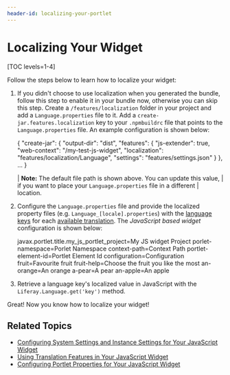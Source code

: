 ```yaml
---
header-id: localizing-your-portlet
---
```


# Localizing Your Widget

[TOC levels=1-4]

Follow the steps below to learn how to localize your widget:

1.  If you didn't choose to use localization when you generated the bundle, 
    follow this step to enable it in your bundle now, otherwise you can skip 
    this step. Create a `/features/localization` folder in your project and add 
    a `Language.properties` file to it. Add a `create-jar.features.localization` 
    key to your `.npmbuildrc` file that points to the `Language.properties` 
    file. An example configuration is shown below:

    {
    	"create-jar": {
    		"output-dir": "dist",
    		"features": {
    			"js-extender": true,
    			"web-context": "/my-test-js-widget",
    			"localization": "features/localization/Language",
    			"settings": "features/settings.json"
    		}
    	},
    	...
    }

    | **Note:** The default file path is shown above. You can update this value,
    | if you want to place your `Language.properties` file in a different
    | location.

2.  Configure the `Language.properties` file and provide the localized property 
    files (e.g. `Language_[locale].properties`) with the 
    [language keys](/docs/7-1/tutorials/-/knowledge_base/t/localizing-your-application#what-are-language-keys) 
    for each 
    [available translation](/docs/7-1/tutorials/-/knowledge_base/t/localizing-your-application#what-locales-are-available-by-default). 
    The *JavaScript based widget* configuration is shown below:

    javax.portlet.title.my_js_portlet_project=My JS widget Project
    porlet-namespace=Porlet Namespace
    context-path=Context Path
    portlet-element-id=Portlet Element Id
    configuration=Configuration
    fruit=Favourite fruit
    fruit-help=Choose the fruit you like the most
    an-orange=An orange
    a-pear=A pear
    an-apple=An apple

3.  Retrieve a language key's localized value in JavaScript with the 
    `Liferay.Language.get('key')` method.

Great! Now you know how to localize your widget! 

## Related Topics

- [Configuring System Settings and Instance Settings for Your JavaScript Widget](/docs/7-1/tutorials/-/knowledge_base/t/configuring-system-settings-and-instance-settings-for-your-js-portlet)
- [Using Translation Features in Your JavaScript Widget](/docs/7-1/tutorials/-/knowledge_base/t/using-translation-features-in-your-javascript-portlet)
- [Configuring Portlet Properties for Your JavaScript Widget](/docs/7-1/tutorials/-/knowledge_base/t/configuring-portlet-properties-for-your-js-portlet)
